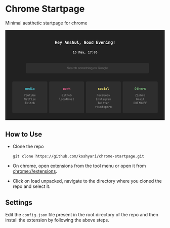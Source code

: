 # Chrome Startpage
Minimal aesthetic startpage for chrome

<img src=".github/startpage.png">

## How to Use

- Clone the repo

    ```console
    git clone https://github.com/koshyari/chrome-startpage.git
    ```
- On chrome, open extensions from the tool menu or open it from [chrome://extensions](chrome://extensions).

- Click on load unpacked, navigate to the directory where you cloned the repo and select it.

## Settings

Edit the ```config.json``` file present in the root directory of the repo and then install the extension by following the above steps.
